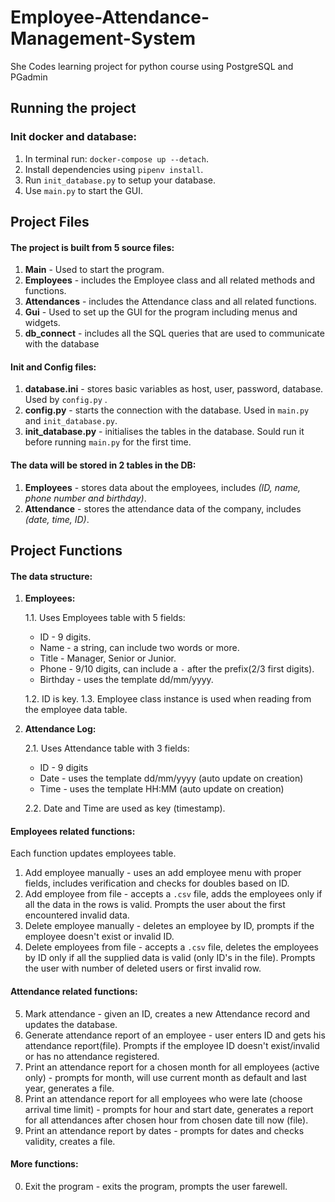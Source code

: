 # Employee-Attendance-Management-System
She Codes learning project for python course using PostgreSQL and PGadmin

## **Running the project**

### **Init docker and database:**
1. In terminal run: `docker-compose up --detach`.
2. Install dependencies using `pipenv install`.
3. Run `init_database.py` to setup your database.
4. Use `main.py` to start the GUI.

## **Project Files**

#### **The project is built from 5 source files:**
1. **Main** - Used to start the program.
2. **Employees** - includes the Employee class and all related methods and functions.
3. **Attendances** - includes the Attendance class and all related functions.
4. **Gui** - Used to set up the GUI for the program including menus and widgets.
5. **db_connect** - includes all the SQL queries that are used to communicate with the database

#### Init and Config files:
1. **database.ini** - stores basic variables as host, user, password, database. Used by `config.py` .
2. **config.py** - starts the connection with the database. Used in `main.py` and `init_database.py`.
3. **init_database.py** - initialises the tables in the database. Sould run it before running `main.py` for the first time.

#### **The data will be stored in 2 tables in the DB:**
1. **Employees** - stores data about the employees, includes _(ID, name, phone number and birthday)_.
2. **Attendance** - stores the attendance data of the company, includes _(date, time, ID)_.

## **Project Functions**

#### The data structure:
1. **Employees:**  

    1.1. Uses Employees table with 5 fields: 
    - ID - 9 digits. 
    - Name - a string, can include two words or more. 
    - Title - Manager, Senior or Junior. 
    - Phone - 9/10 digits, can include a `-` after the prefix(2/3 first digits).  
    - Birthday - uses the template dd/mm/yyyy.
    
    1.2. ID is key.
    1.3. Employee class instance is used when reading from the employee data table.
    
2. **Attendance Log:** 
 
    2.1. Uses Attendance table with 3 fields: 
    - ID - 9 digits  
    - Date - uses the template dd/mm/yyyy (auto update on creation)
    - Time - uses the template HH:MM (auto update on creation)
    
    2.2. Date and Time are used as key (timestamp).

#### Employees related functions: 
Each function updates employees table.  
1. Add employee manually - uses an add employee menu with proper fields, includes verification and checks for doubles based on ID.
2. Add employee from file - accepts a `.csv` file, adds the employees only if all the data in the rows is valid. 
Prompts the user about the first encountered invalid data.
3. Delete employee manually - deletes an employee by ID, prompts if the employee doesn't exist or invalid ID.
4. Delete employees from file - accepts a `.csv` file, deletes the employees by ID only if all the supplied data is valid (only ID's in the file). 
Prompts the user with number of deleted users or first invalid row.

#### Attendance related functions:
5. Mark attendance - given an ID, creates a new Attendance record and updates the database.  
6. Generate attendance report of an employee - user enters ID and gets his attendance report(file). 
Prompts if the employee ID doesn't exist/invalid or has no attendance registered.
7. Print an attendance report for a chosen month for all employees (active only) - prompts for month, 
will use current month as default and last year, generates a file.
8. Print an attendance report for all employees who were late (choose arrival time limit) - prompts for hour and start date, 
generates a report for all attendances after chosen hour from chosen date till now (file).
9. Print an attendance report by dates - prompts for dates and checks validity, creates a file.

#### More functions:
0. Exit the program - exits the program, prompts the user farewell.
